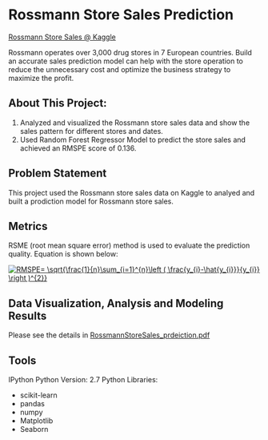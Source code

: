 # Rossmann Store Sales Prediction
[Rossmann Store Sales @ Kaggle](https://www.kaggle.com/c/rossmann-store-sales)

Rossmann operates over 3,000 drug stores in 7 European countries. Build an accurate sales prediction model can help with the store operation to reduce the unnecessary cost and optimize the business strategy to maximize the profit.  

## About This Project:
1. Analyzed and visualized the Rossmann store sales data and show the sales pattern for different stores and dates. 
2. Used Random Forest Regressor Model to predict the store sales and achieved an RMSPE score of 0.136. 
 
## Problem Statement
This project used the Rossmann store sales data on Kaggle to analyed and built a prodiction model for Rossmann store sales.
 
## Metrics
RSME (root mean square error) method is used to evaluate the prediction quality. Equation is shown below:

<a href="https://www.codecogs.com/eqnedit.php?latex=RMSPE=&space;\sqrt{\frac{1}{n}\sum_{i=1}^{n}\left&space;(&space;\frac{y_{i}-\hat{y_{i}}}{y_{i}}&space;\right&space;)^{2}}" target="_blank"><img src="https://latex.codecogs.com/gif.latex?RMSPE=&space;\sqrt{\frac{1}{n}\sum_{i=1}^{n}\left&space;(&space;\frac{y_{i}-\hat{y_{i}}}{y_{i}}&space;\right&space;)^{2}}" title="RMSPE= \sqrt{\frac{1}{n}\sum_{i=1}^{n}\left ( \frac{y_{i}-\hat{y_{i}}}{y_{i}} \right )^{2}}" /></a>

## Data Visualization, Analysis and Modeling Results

Please see the details in [RossmannStoreSales_prdeiction.pdf](https://github.com/Machikoo/RossmannStoreSales/blob/master/DataAnalysis_RossmannStoreSales%20.pdf)  

## Tools
IPython
Python Version: 2.7
Python Libraries:
* scikit-learn
* pandas
* numpy
* Matplotlib
* Seaborn